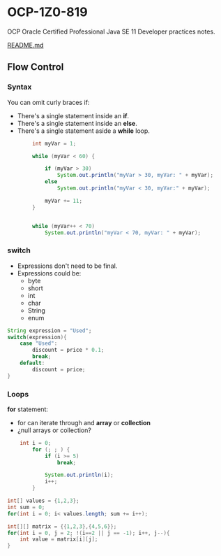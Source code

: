 # OCP-1Z0-819
OCP Oracle Certified Professional Java SE 11 Developer practices notes.

[README.md](../../README.md#flow-control)

## Flow Control

### Syntax 
You can omit curly braces if:
- There's a single statement inside an **if**.
- There's a single statement inside an **else**.
- There's a single statement aside a **while** loop.

````java
        int myVar = 1;

        while (myVar < 60) {

            if (myVar > 30)
                System.out.println("myVar > 30, myVar: " + myVar);
            else
                System.out.println("myVar < 30, myVar:" + myVar);

            myVar += 11;
        }


        while (myVar++ < 70)
            System.out.println("myVar < 70, myVar: " + myVar);
````

### switch
* Expressions don't need to be final.
* Expressions could be:
  *  byte
  *  short
  *  int
  *  char
  *  String
  *  enum

````java
String expression = "Used";
switch(expression){
    case "Used": 
        discount = price * 0.1;
        break;
    default: 
        discount = price;
}
````

### Loops

**for** statement:
- for can iterate through and **array** or **collection**
- ¿null arrays or collection?

````java
    int i = 0;
        for (; ; ) {
            if (i >= 5)
                break;

            System.out.println(i);
            i++;
        }
````
````java
int[] values = {1,2,3};
int sum = 0;
for(int i = 0; i< values.length; sum += i++);
````
````java
int[][] matrix = {{1,2,3},{4,5,6}};
for(int i = 0, j = 2; !(i==2 || j == -1); i++, j--){
    int value = matrix[i][j];
}
````


